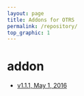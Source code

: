 ```yaml
---
layout: page
title: Addons for OTRS
permalink: /repository/
top_graphic: 1
---
```


# addon

* [v1.1.1, May 1, 2016](/addons/test.opm) 
